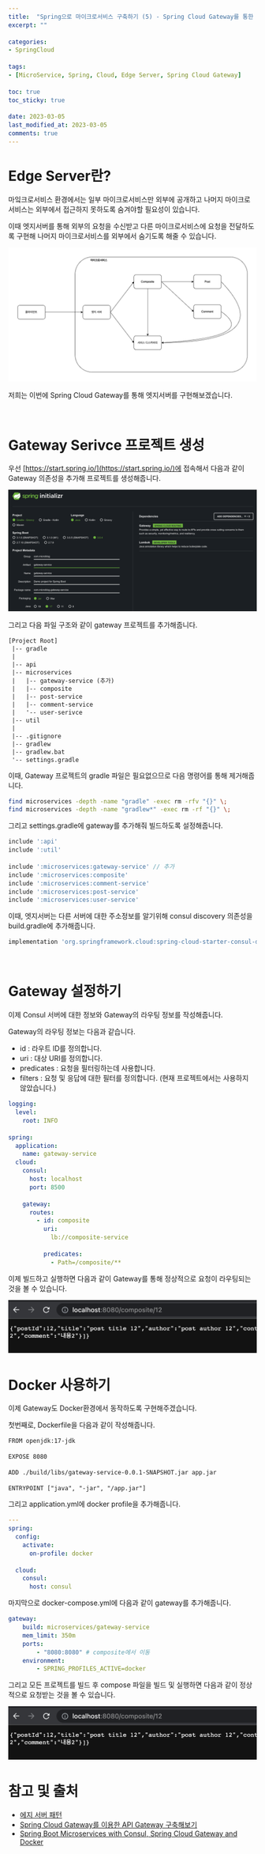 ```yaml
---
title:  "Spring으로 마이크로서비스 구축하기 (5) - Spring Cloud Gateway를 통한 엣지서버 만들기"
excerpt: ""

categories:
- SpringCloud

tags:
- [MicroService, Spring, Cloud, Edge Server, Spring Cloud Gateway]

toc: true
toc_sticky: true

date: 2023-03-05
last_modified_at: 2023-03-05
comments: true
---
```


# Edge Server란?

마잌크로서비스 환경에서는 일부 마이크로서비스만 외부에 공개하고 나머지 마이크로서비스는 외부에서 접근하지 못하도록 숨겨야할 필요성이 있습니다.

이때 엣지서버를 통해 외부의 요청을 수신받고 다른 마이크로서비스에 요청을 전달하도록 구현해 나머지 마이크로서비스를 외부에서 숨기도록 해줄 수 있습니다.

<img src='../../assets/images/SpringCloud/MicroService-Gateway/EdgeDiagram.png'>

저희는 이번에 Spring Cloud Gateway를 통해 엣지서버를 구현해보겠습니다.

<br/>

# Gateway Serivce 프로젝트 생성

우선 [https://start.spring.io/](https://start.spring.io/)에 접속해서 다음과 같이 Gateway 의존성을 추가해 프로젝트를 생성해줍니다.

<img src='../../assets/images/SpringCloud/MicroService-Gateway/gateway-프로젝트생성.png'>

그리고 다음 파일 구조와 같이 gateway 프로젝트를 추가해줍니다.

```text
[Project Root]
 |-- gradle
 |
 |-- api
 |-- microservices
 |   |-- gateway-service (추가)
 |   |-- composite
 |   |-- post-service
 |   |-- comment-service
 |   '-- user-serivce
 |-- util
 |
 |-- .gitignore
 |-- gradlew
 |-- gradlew.bat
 '-- settings.gradle   
```

이때, Gateway 프로젝트의 gradle 파일은 필요없으므로 다음 명령어를 통해 제거해줍니다.

```bash
find microservices -depth -name "gradle" -exec rm -rfv "{}" \;
find microservices -depth -name "gradlew*" -exec rm -rf "{}" \;
```

그리고 settings.gradle에 gateway를 추가해줘 빌드하도록 설정해줍니다.

```gradle
include ':api'
include ':util'

include ':microservices:gateway-service' // 추가
include ':microservices:composite'
include ':microservices:comment-service'
include ':microservices:post-service'
include ':microservices:user-service'
```

이때, 엣지서버는 다른 서버에 대한 주소정보를 알기위해 consul discovery 의존성을 build.gradle에 추가해줍니다.

```gradle
implementation 'org.springframework.cloud:spring-cloud-starter-consul-discovery:3.0.4'
```

<br/>

# Gateway 설정하기

이제 Consul 서버에 대한 정보와 Gateway의 라우팅 정보를 작성해줍니다.

Gateway의 라우팅 정보는 다음과 같습니다.

- id : 라우트 ID를 정의합니다.
- uri : 대상 URI를 정의합니다.
- predicates : 요청을 필터링하는데 사용합니다.
- filters : 요청 및 응답에 대한 필터를 정의합니다. (현재 프로젝트에서는 사용하지 않았습니다.)

```yml
logging:
  level:
    root: INFO

spring:
  application:
    name: gateway-service
  cloud:
    consul:
      host: localhost
      port: 8500

    gateway:
      routes:
        - id: composite
          uri:
            lb://composite-service

          predicates:
            - Path=/composite/**
```

이제 빌드하고 실행하면 다음과 같이 Gateway를 통해 정상적으로 요청이 라우팅되는 것을 볼 수 있습니다.

<img src='../../assets/images/SpringCloud/MicroService-Gateway/Gateway-Result.png'>

<br/>

# Docker 사용하기

이제 Gateway도 Docker환경에서 동작하도록 구현해주겠습니다.

첫번째로, Dockerfile을 다음과 같이 작성해줍니다.

```docker
FROM openjdk:17-jdk

EXPOSE 8080

ADD ./build/libs/gateway-service-0.0.1-SNAPSHOT.jar app.jar

ENTRYPOINT ["java", "-jar", "/app.jar"]
```

그리고 application.yml에 docker profile을 추가해줍니다.

```yml
---
spring:
  config:
    activate:
      on-profile: docker

  cloud:
    consul:
      host: consul
```

마지막으로 docker-compose.yml에 다음과 같이 gateway를 추가해줍니다.

```yml
gateway:
    build: microservices/gateway-service
    mem_limit: 350m
    ports:
        - "8080:8080" # composite에서 이동
    environment:
        - SPRING_PROFILES_ACTIVE=docker
```

그리고 모든 프로젝트를 빌드 후 compose 파일을 빌드 및 실행하면 다음과 같이 정상적으로 요청받는 것을 볼 수 있습니다.

<img src='../../assets/images/SpringCloud/MicroService-Gateway/Gateway-Result.png'>


<br/>

# 참고 및 출처

- [에지 서버 패턴](https://clarkshim.tistory.com/145)
- [Spring Cloud Gateway를 이용한 API Gateway 구축해보기](https://wildeveloperetrain.tistory.com/207)
- [Spring Boot Microservices with Consul, Spring Cloud Gateway and Docker](https://blog.devops.dev/spring-boot-microservices-with-consul-spring-cloud-gateway-and-docker-789b624d1d32)
